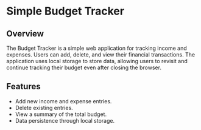 # Simple Budget Tracker

## Overview

The Budget Tracker is a simple web application for tracking income and expenses. Users can add, delete, and view their financial transactions. The application uses local storage to store data, allowing users to revisit and continue tracking their budget even after closing the browser.

## Features

- Add new income and expense entries.
- Delete existing entries.
- View a summary of the total budget.
- Data persistence through local storage.
